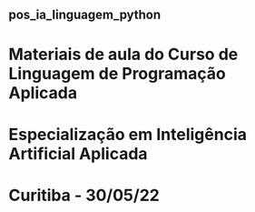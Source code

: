 ﻿## pos_ia_linguagem_python

# Materiais de aula do Curso de Linguagem de Programação Aplicada

# Especialização em Inteligência Artificial Aplicada

# Curitiba - 30/05/22